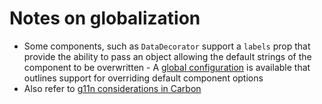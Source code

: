# Notes on globalization

- Some components, such as `DataDecorator` support a `labels` prop that provide
  the ability to pass an object allowing the default strings of the component to
  be overwritten - A
  [global configuration](https://github.com/carbon-design-system/ibm-security/blob/master/src/globals/nls.js)
  is available that outlines support for overriding default component options
- Also refer to
  [g11n considerations in Carbon](https://github.com/carbon-design-system/carbon/blob/main/packages/react/docs/g11n.md)
